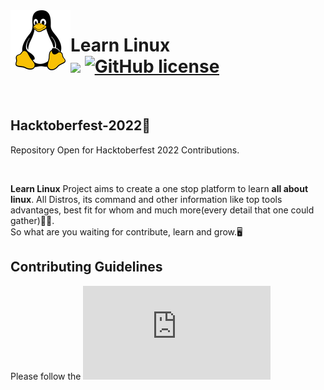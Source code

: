 <img src="linux-banner-readme.png" align="left" style="max-width: 100%; height: auto;"/>

# Learn Linux <br/> ![]([https://badges.frapsoft.com/os/v2/open-source.svg?v=103](https://github.com/1Spirit1/Learn-Linux/blob/b5837846d2f28668e56fbccc81dff81fbe9fef97/LICENSE)) [![GitHub license](https://img.shields.io/badge/license-MIT-blue.svg)](LICENSE) 
<br/>

## Hacktoberfest-2022🎃
Repository Open for Hacktoberfest 2022 Contributions. 

<br/>

**Learn Linux** Project aims to create a one stop platform to learn **all about linux**. All Distros, its command and other information like top tools advantages, best fit for whom and much more(every detail that one could gather)🐧🐧.<br/>
So what are you waiting for contribute, learn and grow.🖥️

<!-- ## Explore the topics
- [Frontend Web Development](./Frontend-Web-Development)
- [Backend Web Development](./Backend-Web-Development)
- [Android Development](./Android-development) -->


## Contributing Guidelines

Please follow the ![contributing guidlines](https://github.com/1Spirit1/Learn-Linux/blob/606f51e73c12310519449b935d3f1fc31034dc15/contributing.md)

